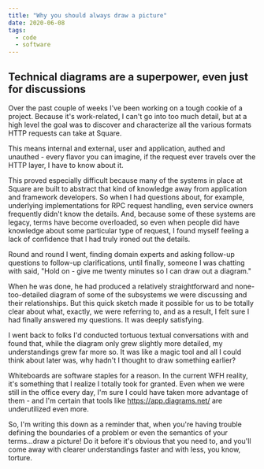 ```yaml
---
title: "Why you should always draw a picture"
date: 2020-06-08
tags: 
  - code
  - software
---
```

## Technical diagrams are a superpower, even just for discussions

Over the past couple of weeks I've been working on a tough cookie of a project. Because it's work-related, I can't go into too much detail, but at a high level the goal was to discover and characterize all the various formats HTTP requests can take at Square. 

This means internal and external, user and application, authed and unauthed - every flavor you can imagine, if the request ever travels over the HTTP layer, I have to know about it. 

This proved especially difficult because many of the systems in place at Square are built to abstract that kind of knowledge away from application and framework developers. So when I had questions about, for example, underlying implementations for RPC request handling, even service owners frequently didn't know the details. And, because some of these systems are legacy, terms have become overloaded, so even when people did have knowledge about some particular type of request, I found myself feeling a lack of confidence that I had truly ironed out the details.

Round and round I went, finding domain experts and asking follow-up questions to follow-up clarifications, until finally, someone I was chatting with said, "Hold on - give me twenty minutes so I can draw out a diagram."

When he was done, he had produced a relatively straightforward and none-too-detailed diagram of some of the subsystems we were discussing and their relationships. But this quick sketch made it possible for us to be totally clear about what, exactly, we were referring to, and as a result, I felt sure I had finally answered my questions. It was deeply satisfying.

I went back to folks I'd conducted tortuous textual conversations with and found that, while the diagram only grew slightly more detailed, my understandings grew far more so. It was like a magic tool and all I could think about later was, why hadn't I thought to draw something earlier?

Whiteboards are software staples for a reason. In the current WFH reality, it's something that I realize I totally took for granted. Even when we were still in the office every day, I'm sure I could have taken more advantage of them - and I'm certain that tools like https://app.diagrams.net/ are underutilized even more.

So, I'm writing this down as a reminder that, when you're having trouble defining the boundaries of a problem or even the semantics of your terms...draw a picture! Do it before it's obvious that you need to, and you'll come away with clearer understandings faster and with less, you know, torture. 

